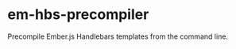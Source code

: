 em-hbs-precompiler
==================

Precompile Ember.js Handlebars templates from the command line.
